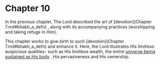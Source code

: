 # Chapter 10


In the previous chapter, The Lord described the art of 
[devotion](Chapter 7.md#bhakti_a_defn)
, along with its accompanying practices (worshipping and taking refuge in Him). 

This chapter works to give birth to such 
[devotion](Chapter 7.md#bhakti_a_defn)
 and enhance it. Here, the Lord illustrates His limitless auspicious qualities- such as His limitless wealth, the entire 
[universe being sustained as His body](universe_as_his_body)
, His pervasiveness and His ownership.


